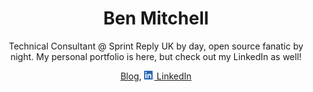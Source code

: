 <h1 align="center">Ben Mitchell</h1>
<p align="center">Technical Consultant @ Sprint Reply UK by day, open source fanatic by night. My personal portfolio is here, but check out my LinkedIn as well!</p>
<p align="center">
  <a href="https://benmitchell.dev">Blog</a>,
  <a href="https://www.linkedin.com/in/benbmitchell/"><img src="linkedin.png" style="height: 1em;"> LinkedIn</a>
</p>
